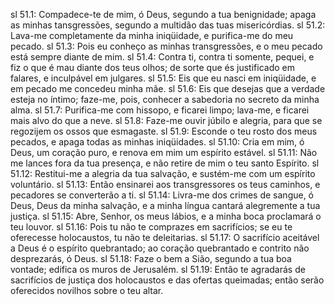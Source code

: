 sl 51.1: Compadece-te de mim, ó Deus, segundo a tua benignidade; apaga as minhas tansgressões, segundo a multidão das tuas misericórdias.
sl 51.2: Lava-me completamente da minha iniqüidade, e purifica-me do meu pecado.
sl 51.3: Pois eu conheço as minhas transgressões, e o meu pecado está sempre diante de mim.
sl 51.4: Contra ti, contra ti somente, pequei, e fiz o que é mau diante dos teus olhos; de sorte que és justificado em falares, e inculpável em julgares.
sl 51.5: Eis que eu nasci em iniqüidade, e em pecado me concedeu minha mãe.
sl 51.6: Eis que desejas que a verdade esteja no íntimo; faze-me, pois, conhecer a sabedoria no secreto da minha alma.
sl 51.7: Purifica-me com hissopo, e ficarei limpo; lava-me, e ficarei mais alvo do que a neve.
sl 51.8: Faze-me ouvir júbilo e alegria, para que se regozijem os ossos que esmagaste.
sl 51.9: Esconde o teu rosto dos meus pecados, e apaga todas as minhas iniqüidades.
sl 51.10: Cria em mim, ó Deus, um coração puro, e renova em mim um espírito estável.
sl 51.11: Não me lances fora da tua presença, e não retire de mim o teu santo Espírito.
sl 51.12: Restitui-me a alegria da tua salvação, e sustém-me com um espírito voluntário.
sl 51.13: Então ensinarei aos transgressores os teus caminhos, e pecadores se converterão a ti.
sl 51.14: Livra-me dos crimes de sangue, ó Deus, Deus da minha salvação, e a minha língua cantará alegremente a tua justiça.
sl 51.15: Abre, Senhor, os meus lábios, e a minha boca proclamará o teu louvor.
sl 51.16: Pois tu não te comprazes em sacrifícios; se eu te oferecesse holocaustos, tu não te deleitarias.
sl 51.17: O sacrifício aceitável a Deus é o espírito quebrantado; ao coração quebrantado e contrito não desprezarás, ó Deus.
sl 51.18: Faze o bem a Sião, segundo a tua boa vontade; edifica os muros de Jerusalém.
sl 51.19: Então te agradarás de sacrifícios de justiça dos holocaustos e das ofertas queimadas; então serão oferecidos novilhos sobre o teu altar.
